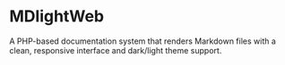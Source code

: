 # MDlightWeb
A PHP-based documentation system that renders Markdown files with a clean, responsive interface and dark/light theme support.
